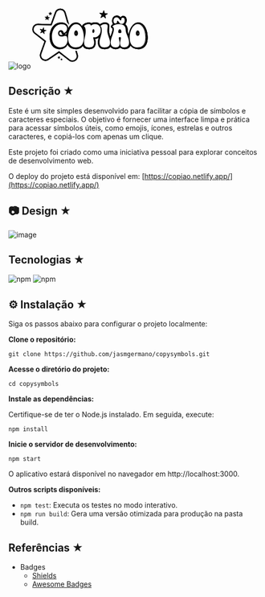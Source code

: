 ![logo](https://github.com/user-attachments/assets/e7b67221-cd80-4ca0-8091-aad838bbabe0)<svg width="235" height="122" viewBox="0 0 235 122" fill="none" xmlns="http://www.w3.org/2000/svg">
<g clip-path="url(#clip0_10_17)">
<path d="M81.9564 110.84C79.0658 110.741 76.3012 109.726 73.9418 107.904L55.6882 93.7446L36.5432 106.683C34.0757 108.353 31.2391 109.188 28.3574 109.089C23.9359 108.945 19.7845 106.647 17.263 102.939C14.7866 99.2933 14.2372 94.7861 15.7681 90.5662L23.6297 68.8831L5.37612 54.724C0.549322 50.98 -1.2157 44.8656 0.8555 39.1373C2.9357 33.409 8.22176 29.8356 14.3273 30.0421L37.4437 30.7963L45.3052 9.11318C47.3854 3.37591 52.6715 -0.18856 58.777 -1.14581e-05C64.8826 0.188537 69.9255 4.11215 71.6185 9.95716L78.0392 32.1071L101.156 32.8613C107.261 33.0589 112.304 36.9735 113.997 42.8185C115.69 48.6725 113.52 54.6522 108.468 58.073L89.3227 71.011L95.7434 93.161C96.9951 97.4617 96.1487 101.924 93.4381 105.408C90.6825 108.945 86.387 110.965 81.9654 110.822L81.9564 110.84Z" fill="white"/>
<path d="M82.0465 108.146C79.7321 108.074 77.5079 107.248 75.6078 105.776L55.8053 90.4136L35.0303 104.447C33.0401 105.794 30.7618 106.467 28.4475 106.395C24.8814 106.279 21.5405 104.42 19.5053 101.43C17.5151 98.5032 17.0829 94.8849 18.3166 91.491L26.8445 67.9673L7.03307 52.5871C3.15182 49.5793 1.729 44.6591 3.39496 40.0442C5.06993 35.4382 9.32039 32.5651 14.2372 32.7177L39.3168 33.5347L47.8537 10.011C49.5287 5.40506 53.7791 2.53194 58.696 2.69355C63.6128 2.85517 67.6652 5.99764 69.034 10.7114L76.004 34.7468L101.083 35.5639C106 35.7255 110.053 38.868 111.421 43.5817C112.79 48.2864 111.043 53.1079 106.973 55.8553L86.1979 69.8887L93.1679 93.9242C94.1765 97.3899 93.5011 100.981 91.3219 103.765C89.0976 106.62 85.6306 108.254 82.0735 108.137L82.0465 108.146Z" fill="#080808"/>
<path d="M82.0465 108.146C79.7321 108.074 77.5079 107.248 75.6078 105.776L55.8053 90.4136L35.0303 104.447C33.0401 105.794 30.7618 106.467 28.4475 106.395C24.8814 106.279 21.5405 104.42 19.5053 101.43C17.5151 98.5032 17.0829 94.8849 18.3166 91.491L26.8445 67.9673L7.03307 52.5871C3.15182 49.5793 1.729 44.6591 3.39496 40.0442C5.06993 35.4382 9.32039 32.5651 14.2372 32.7177L39.3168 33.5347L47.8537 10.011C49.5287 5.40506 53.7791 2.53194 58.696 2.69355C63.6128 2.85517 67.6652 5.99764 69.034 10.7114L76.004 34.7468L101.083 35.5639C106 35.7255 110.053 38.868 111.421 43.5817C112.79 48.2864 111.043 53.1079 106.973 55.8553L86.1979 69.8887L93.1679 93.9242C94.1765 97.3899 93.5011 100.981 91.3219 103.765C89.0976 106.62 85.6306 108.254 82.0735 108.137L82.0465 108.146Z" fill="#080808"/>
<path d="M66.4225 11.4656L73.9328 37.3775L100.975 38.2664C109.143 38.5358 112.196 49.0676 105.433 53.6376L83.0371 68.7664L90.5474 94.6784C92.8167 102.508 83.7125 108.658 77.2647 103.648L55.9134 87.0826L33.5174 102.211C26.7545 106.781 18.0735 100.048 20.8561 92.3889L30.0594 67.0246L8.70805 50.4592C2.26032 45.4582 5.99748 35.1509 14.1652 35.4112L41.2079 36.3001L50.4112 10.9358C53.1938 3.27715 64.1802 3.63629 66.4495 11.4566L66.4225 11.4656Z" fill="#080808"/>
<path d="M82.0465 108.146C80.8938 108.11 79.7592 107.886 78.6695 107.482C77.5799 107.078 76.5533 106.512 75.5987 105.776L65.693 98.0992L55.7873 90.4226L45.4043 97.4438L35.0213 104.465C34.0217 105.138 32.9591 105.641 31.8514 105.973C30.7438 106.306 29.6001 106.449 28.4385 106.413C26.6554 106.359 24.9264 105.866 23.3955 105.004C21.8647 104.142 20.5139 102.939 19.4963 101.439C18.5057 99.9757 17.8934 98.3416 17.6952 96.6447C17.4971 94.9477 17.6952 93.1969 18.3076 91.5L22.5761 79.7381L26.8445 67.9763L16.9388 60.2997L7.03307 52.623C5.09695 51.1146 3.76418 49.1394 3.13381 46.9486C2.50345 44.7579 2.56649 42.3786 3.39496 40.0801C4.23245 37.7726 5.7093 35.905 7.6004 34.6301C9.49149 33.3552 11.7788 32.6818 14.2372 32.7536L26.7725 33.1666L39.3078 33.5796L43.5762 21.8178L47.8447 10.0559C48.6822 7.74844 50.159 5.88091 52.0501 4.60596C53.9412 3.33101 56.2285 2.65762 58.687 2.72945C61.1454 2.80128 63.3877 3.63628 65.1887 5.02795C66.9898 6.41962 68.3406 8.38591 69.0249 10.7383L72.51 22.7515L75.995 34.7648L88.5302 35.1778L101.065 35.5908C103.524 35.6716 105.766 36.4976 107.558 37.8893C109.35 39.281 110.71 41.2473 111.394 43.5996C112.079 45.952 111.98 48.3313 111.205 50.4682C110.431 52.6051 108.972 54.4995 106.946 55.8733L96.5629 62.8945L86.1799 69.9156L89.6649 81.9289L93.1499 93.9421C93.6542 95.675 93.7352 97.4348 93.4201 99.1138C93.1049 100.793 92.3935 102.382 91.3038 103.783C90.1872 105.21 88.7644 106.332 87.1795 107.087C85.5945 107.841 83.8385 108.218 82.0555 108.164L82.0465 108.146Z" fill="#080808"/>
<path d="M66.4224 11.4656L70.1776 24.4215L73.9328 37.3775L87.4496 37.8175L100.966 38.2574C105.046 38.3921 107.855 41.0946 108.792 44.3269C109.729 47.5592 108.801 51.3391 105.424 53.6286L94.2215 61.1975L83.0191 68.7664L86.7742 81.7224L90.5294 94.6784C91.664 98.593 89.9531 102.086 87.1614 103.98C84.3608 105.875 80.4796 106.153 77.2467 103.657L66.5665 95.3787L55.8863 87.1005L44.6839 94.6694L33.4814 102.238C30.0954 104.528 26.2412 103.98 23.5666 101.915C20.9011 99.85 19.4242 96.2496 20.811 92.4158L25.4127 79.7292L30.0144 67.0425L19.3342 58.7643L8.654 50.4862C5.43013 47.9812 4.75474 44.1563 5.89841 40.9869C7.04207 37.8175 10.0228 35.3035 14.1112 35.4382L27.628 35.8781L41.1448 36.3181L45.7465 23.6314L50.3481 10.9448C51.7349 7.11097 55.1749 5.28834 58.5609 5.39608C61.9468 5.50382 65.2518 7.55092 66.3864 11.4656H66.4224Z" fill="white"/>
<path d="M57.292 86.4575C43.3249 86.4575 33.9415 75.3062 33.9415 58.7139C33.9415 40.0924 44.6937 27.0916 60.0836 27.0916C70.2325 27.0916 77.5988 33.3226 77.5988 41.8971C77.5988 45.8566 76.1129 49.6994 73.7085 52.5456C76.3831 54.7005 78.3732 58.5343 78.3732 64.6576C78.3732 77.4879 69.7012 86.4485 57.292 86.4485V86.4575Z" fill="white"/>
<path d="M57.292 83.2252C45.081 83.2252 37.1834 73.6092 37.1834 58.7139C37.1834 41.9959 46.5938 30.3238 60.0746 30.3238C68.4765 30.3238 74.3479 35.0824 74.3479 41.8971C74.3479 46.6827 71.4392 51.9171 66.9816 53.5422C67.0807 53.5422 67.1707 53.5422 67.2698 53.5422C69.1069 53.5422 75.1133 54.3413 75.1133 64.6666C75.1133 75.7641 67.9452 83.2252 57.274 83.2252H57.292ZM58.5167 48.7567C56.9498 48.7926 56.2564 50.4267 56.2564 51.9261C56.2564 54.072 57.5442 55.1584 60.0836 55.1584C61.3894 55.1584 62.2719 54.8262 63.3075 54.4311C63.6407 54.3054 63.9919 54.1707 64.3521 54.054C64.2711 54.054 64.19 54.054 64.1 54.054C62.416 54.054 61.0112 52.7611 60.8671 51.0911C60.75 49.6456 59.5523 48.7477 58.5077 48.7477L58.5167 48.7567Z" fill="#080808"/>
<path d="M57.292 83.2252C45.081 83.2252 37.1834 73.6092 37.1834 58.7139C37.1834 41.9959 46.5938 30.3238 60.0746 30.3238C68.4765 30.3238 74.3479 35.0824 74.3479 41.8971C74.3479 46.6827 71.4392 51.9171 66.9816 53.5422C67.0807 53.5422 67.1797 53.5422 67.2788 53.5422C69.1159 53.5422 75.1223 54.3413 75.1223 64.6666C75.1223 75.7641 67.9542 83.2252 57.283 83.2252H57.292ZM58.5167 48.7567C56.9498 48.7926 56.2564 50.4267 56.2564 51.9261C56.2564 54.072 57.5442 55.1584 60.0836 55.1584C61.3894 55.1584 62.2719 54.8262 63.3075 54.4311C63.6407 54.3054 63.9919 54.1707 64.3611 54.054C64.2801 54.054 64.19 54.054 64.109 54.054C62.425 54.054 61.0202 52.7611 60.8761 51.0911C60.759 49.6456 59.5613 48.7567 58.5167 48.7567Z" fill="#080808"/>
<path d="M60.0836 33.565C66.7655 33.565 71.106 36.9948 71.106 41.9061C71.106 46.3055 67.9902 50.8307 64.1 50.8307C63.8388 47.7242 61.2453 45.4616 58.3906 45.5244C55.2748 45.5873 53.0055 48.3078 53.0055 51.9261C53.0055 55.8677 55.7341 58.3906 60.0746 58.3906C63.5146 58.3906 65.0005 56.7745 67.2698 56.7745C70.3226 56.7745 71.8714 59.8182 71.8714 64.6666C71.8714 73.4655 66.6844 79.9929 57.274 79.9929C46.7649 79.9929 40.4072 71.7776 40.4072 58.7138C40.4072 43.9083 48.5119 33.5561 60.0566 33.5561L60.0836 33.565Z" fill="#080808"/>
<path d="M89.1798 86.5545C75.2938 86.5545 67 76.8846 67 60.6874C67 44.4901 75.5009 27.0898 89.7202 27C102.255 27 111.684 41.1771 111.684 59.9781C111.684 83.9686 95.9428 86.5545 89.1798 86.5545Z" fill="white"/>
<path d="M88.8823 83.2252C76.8423 83.2252 69.9443 74.9739 69.9443 60.5904C69.9443 46.2068 77.2386 30.2161 89.4406 30.1353C100.112 30.1353 108.144 42.9207 108.144 59.8811C108.144 80.1904 96.0775 83.2252 88.8823 83.2252ZM89.2875 49.7802C89.0534 50.2561 88.8103 51.0193 88.8103 52.0518C88.8103 53.228 89.1164 53.7398 89.2065 53.8116L89.3596 53.7846C89.4316 53.7308 89.7828 53.201 89.7828 51.98C89.7828 50.9834 89.5307 50.2292 89.2875 49.7713V49.7802Z" fill="#080808"/>
<path d="M88.8823 83.2252C76.8423 83.2252 69.9443 74.9739 69.9443 60.5904C69.9443 46.2068 77.2386 30.2161 89.4406 30.1353C100.112 30.1353 108.144 42.9207 108.144 59.8811C108.144 80.1904 96.0775 83.2252 88.8823 83.2252ZM89.2875 49.7802C89.0534 50.2561 88.8103 51.0193 88.8103 52.0518C88.8103 53.228 89.1164 53.7398 89.2065 53.8116L89.3596 53.7846C89.4316 53.7308 89.7828 53.201 89.7828 51.98C89.7828 50.9834 89.5307 50.2292 89.2875 49.7713V49.7802Z" fill="#080808"/>
<path d="M89.4676 33.3675C98.5449 33.3675 104.903 45.3269 104.903 59.8811C104.903 73.268 99.5175 79.9929 88.8823 79.9929C78.2471 79.9929 73.1862 73.268 73.1862 60.5904C73.1862 46.3684 79.9942 33.4304 89.4676 33.3675ZM89.2695 57.0349C91.6649 57.0349 93.0337 54.898 93.0337 51.989C93.0337 48.7567 91.2867 46.108 89.2695 46.108C87.2524 46.108 85.5684 48.7567 85.5684 52.0608C85.5684 54.9698 86.8651 57.0439 89.2695 57.0439V57.0349Z" fill="#080808"/>
<path d="M116.178 86.6173C105.318 86.6173 99.3293 80.8531 99.3293 70.3842C99.3293 65.437 100.23 61.693 101.031 58.3889C101.824 55.1027 102.508 52.2655 102.508 48.0815C102.508 44.7595 102.076 43.6192 101.941 43.3409C98.9961 41.3656 98.1406 37.5767 99.9326 34.6048C102.859 29.7384 109.973 27.1975 115.485 27.1975C117.547 27.1975 119.339 27.5746 120.843 28.3198C123.139 27.4579 125.624 27 128.128 27C138.511 27 145.769 34.5509 145.769 45.37C145.769 55.2284 140.069 63.3809 132.018 65.7961C132.315 67.2147 132.541 68.7321 132.541 70.2674C132.541 80.5119 126.813 86.6353 117.214 86.6353H116.178V86.6173Z" fill="white"/>
<path d="M115.799 83.2252C106.758 83.2252 102.183 78.8526 102.183 70.2243C102.183 65.6632 103.002 62.2693 103.795 58.9832C104.596 55.6432 105.362 52.4828 105.362 47.9127C105.362 41.7804 103.993 40.9005 103.345 40.4785C101.877 39.5268 101.427 37.5964 102.327 36.097C104.524 32.4427 110.549 30.2609 115.096 30.2609C117.546 30.2609 119.131 30.9164 120.157 31.7963C122.418 30.6829 125.056 30.0634 127.74 30.0634C136.349 30.0634 142.139 36.1419 142.139 45.1922C142.139 54.8441 135.853 62.4938 127.659 63.0684C127.686 63.1672 127.713 63.257 127.731 63.3557C128.253 65.322 128.91 67.7642 128.91 70.0896C128.91 74.9919 127.344 83.2252 116.825 83.2252H115.808H115.799Z" fill="#080808"/>
<path d="M115.799 83.2252C106.758 83.2252 102.183 78.8526 102.183 70.2243C102.183 65.6632 103.002 62.2693 103.795 58.9832C104.596 55.6432 105.362 52.4917 105.362 47.9127C105.362 41.7804 103.993 40.9005 103.336 40.4695C101.868 39.5178 101.418 37.5874 102.318 36.088C104.515 32.4337 110.54 30.252 115.087 30.252C117.537 30.252 119.122 30.9074 120.148 31.7873C122.409 30.674 125.047 30.0544 127.731 30.0544C136.34 30.0544 142.13 36.1329 142.13 45.1832C142.13 54.8351 135.844 62.4848 127.65 63.0684C127.677 63.1672 127.704 63.257 127.722 63.3557C128.244 65.322 128.901 67.7642 128.901 70.0896C128.901 74.9919 127.335 83.2162 116.816 83.2162H115.799V83.2252Z" fill="#080808"/>
<path d="M108.595 47.9217C108.595 41.7176 107.298 39.1946 105.092 37.767C106.451 35.5044 110.99 33.5022 115.078 33.5022C116.375 33.5022 118.771 33.6997 118.771 36.0252V36.6716C120.716 34.7323 123.958 33.3047 127.722 33.3047C134.079 33.3047 138.879 37.3809 138.879 45.2012C138.879 54.2516 132.459 60.9136 124.93 59.7554C122.211 59.3065 125.642 65.4478 125.642 70.0986C125.642 80.5137 118.446 79.9929 116.042 79.9929C112.737 79.9929 105.407 80.1186 105.407 70.2333C105.407 61.6319 108.586 57.5556 108.586 47.9217H108.595ZM123.967 50.9564C125.524 51.0821 126.173 49.466 126.299 47.5895C126.425 45.0665 125.452 43.5761 124.354 43.5133C123.318 43.5133 122.148 44.8062 122.021 47.392C121.958 49.2685 122.472 50.8846 123.967 50.9475V50.9564Z" fill="#080808"/>
<path d="M146.939 86.4574C136.052 86.4574 130.063 80.4867 130.063 69.6407C130.063 65.4657 131.243 61.596 132.377 57.8519C133.521 54.0899 134.602 50.5344 134.602 46.6198C134.602 44.5547 134.458 43.4863 134.359 42.9925C133.035 42.0408 132.125 40.6222 131.801 39.015C131.423 37.1205 131.909 35.1812 133.125 33.6907C136.664 29.3362 141.734 27.0287 147.758 27.0287C154.629 27.0287 159.429 31.2845 159.429 37.3719C159.429 39.4909 159.186 41.3763 158.97 43.0374C158.808 44.3123 158.655 45.4975 158.655 46.4851C158.655 49.5468 160.005 53.4704 161.302 57.2683C162.842 61.7576 164.292 65.9864 164.292 70.2871C164.292 78.0984 159.843 86.4574 147.362 86.4574H146.921H146.939Z" fill="white"/>
<path d="M146.939 83.2252C137.889 83.2252 133.305 78.6551 133.305 69.6497C133.305 65.9505 134.359 62.4759 135.484 58.7947C136.646 54.9698 137.853 51.0193 137.853 46.6288C137.853 41.2776 136.988 40.8107 136.628 40.6042C135.781 40.1463 135.187 39.3382 134.998 38.3955C134.809 37.4527 135.052 36.4741 135.664 35.7289C138.609 32.1016 142.688 30.261 147.785 30.261C152.882 30.261 156.214 33.1161 156.214 37.3719C156.214 39.2844 155.98 41.0621 155.782 42.6333C155.602 43.9981 155.44 45.291 155.44 46.4941C155.44 50.1035 156.872 54.2785 158.267 58.3278C159.717 62.5477 161.086 66.5341 161.086 70.2961C161.086 74.0581 159.753 83.2252 147.398 83.2252H146.957H146.939Z" fill="#080808"/>
<path d="M146.939 83.2252C137.889 83.2252 133.305 78.6551 133.305 69.6497C133.305 65.9505 134.359 62.4759 135.484 58.7947C136.646 54.9698 137.853 51.0193 137.853 46.6288C137.853 41.2776 136.988 40.8107 136.628 40.6042C135.781 40.1463 135.187 39.3382 134.998 38.3955C134.809 37.4527 135.052 36.4741 135.664 35.7289C138.609 32.1016 142.688 30.261 147.785 30.261C152.882 30.261 156.214 33.1161 156.214 37.3719C156.214 39.2844 155.98 41.0621 155.782 42.6333C155.602 43.9981 155.44 45.291 155.44 46.4941C155.44 50.1035 156.872 54.2785 158.267 58.3278C159.717 62.5477 161.086 66.5341 161.086 70.2961C161.086 74.0581 159.753 83.2252 147.398 83.2252H146.957H146.939Z" fill="#080808"/>
<path d="M141.095 46.6288C141.095 39.6435 139.6 38.5481 138.177 37.767C140.122 35.3787 142.977 33.5022 147.776 33.5022C150.307 33.5022 152.963 34.4719 152.963 37.3809C152.963 40.676 152.189 43.5851 152.189 46.5031C152.189 54.458 157.835 63.5712 157.835 70.2961C157.835 80.1276 149.595 79.9929 147.2 79.9929C143.895 79.9929 136.565 80.1186 136.565 69.6497C136.565 62.7272 141.104 55.742 141.104 46.6288H141.095Z" fill="#080808"/>
<path d="M186.886 86.4575C183.185 86.4575 180.096 85.7033 177.674 84.2128C175.251 85.7033 172.172 86.4575 168.461 86.4575C161.158 86.4575 152.639 82.2196 152.639 70.2872C152.639 64.1818 154.611 58.8485 156.349 54.1438C157.718 50.4446 159.006 46.952 159.06 43.7826C157.862 43.0104 156.926 41.8522 156.448 40.4875C155.764 38.5481 156.052 36.3753 157.223 34.6784C157.79 33.8613 158.475 33.0982 159.267 32.3889C158.655 30.8625 158.348 29.1207 158.348 27.1634C158.231 23.1679 159.537 19.4957 162.041 16.9279C164.337 14.5665 167.39 13.3185 170.866 13.3185C173.639 13.3185 176.107 14.0996 178.223 15.6619C179.754 14.6024 181.618 14.0368 183.644 14.0368C188.597 14.0368 193.667 17.5564 193.829 25.4215C193.829 28.3934 193.181 31.096 191.974 33.3137C194.667 36.51 195.99 40.6491 195.909 45.6412C195.873 47.6344 197.17 50.705 198.422 53.6679C200.34 58.1931 202.717 63.8316 202.717 70.2961C202.717 82.2286 194.189 86.4664 186.895 86.4664L186.886 86.4575Z" fill="white"/>
<path d="M186.886 83.2252C182.753 83.2252 179.682 82.1747 177.674 80.0917C175.675 82.1747 172.595 83.2252 168.461 83.2252C162.383 83.2252 155.881 79.8313 155.881 70.2961C155.881 64.7654 157.664 59.9349 159.393 55.2661C160.888 51.2168 162.302 47.383 162.302 43.5941C162.302 43.2708 162.266 41.6457 161.626 41.4572C160.636 41.1609 159.843 40.4067 159.501 39.428C159.159 38.4494 159.303 37.3719 159.888 36.519C160.744 35.28 161.996 34.1846 163.554 33.2688C162.374 31.9489 161.59 29.9737 161.59 27.1634C161.491 23.9401 162.455 21.1478 164.364 19.1815C166.039 17.4666 168.29 16.5508 170.866 16.5508C174.621 16.5508 176.827 18.3644 178.313 20.223C179.835 17.6192 182.356 17.2601 183.644 17.2601C186.922 17.2601 190.461 19.4149 190.587 25.4754C190.587 28.9411 189.543 31.7873 187.733 33.6728C188.111 33.9781 188.48 34.3013 188.822 34.6515C191.452 37.3181 192.739 40.9903 192.667 45.5783C192.622 48.2539 193.991 51.4862 195.432 54.916C197.323 59.3962 199.475 64.4691 199.475 70.2872C199.475 79.8223 192.974 83.2162 186.895 83.2162L186.886 83.2252Z" fill="#080808"/>
<path d="M186.886 83.2252C182.753 83.2252 179.682 82.1747 177.674 80.0917C175.675 82.1747 172.595 83.2252 168.461 83.2252C162.383 83.2252 155.881 79.8313 155.881 70.2961C155.881 64.7654 157.664 59.9349 159.393 55.2661C160.888 51.2168 162.302 47.383 162.302 43.594C162.302 43.2708 162.266 41.6457 161.626 41.4572C160.636 41.1609 159.843 40.4067 159.501 39.437C159.159 38.4583 159.303 37.3809 159.888 36.528C160.744 35.2889 161.996 34.1935 163.554 33.2777C162.374 31.9579 161.59 29.9826 161.59 27.1724C161.491 23.9491 162.455 21.1568 164.364 19.1905C166.039 17.4756 168.29 16.5598 170.866 16.5598C174.621 16.5598 176.827 18.3734 178.313 20.232C179.835 17.6282 182.356 17.2691 183.644 17.2691C186.922 17.2691 190.461 19.4239 190.587 25.4844C190.587 28.9501 189.543 31.7963 187.733 33.6818C188.111 33.987 188.48 34.3103 188.822 34.6604C191.452 37.327 192.739 40.9993 192.667 45.5873C192.622 48.2629 193.991 51.4951 195.432 54.9249C197.323 59.4052 199.475 64.4781 199.475 70.2961C199.475 79.8313 192.974 83.2252 186.895 83.2252H186.886Z" fill="#080808"/>
<path d="M165.544 43.5851C165.544 39.9667 163.86 38.7367 162.563 38.3506C164.571 35.4415 170.091 33.5022 176.116 33.5022C185.13 33.5022 189.543 37.8388 189.407 45.5334C189.281 52.7072 196.215 60.5993 196.215 70.3051C196.215 78.4576 190.704 80.0019 186.877 80.0019C183.05 80.0019 178.124 79.3554 178.124 71.6609C178.124 67.7821 179.16 65.7081 179.745 61.569C180.132 58.5253 175.008 59.0461 175.395 61.569C176.044 65.6453 177.214 67.7732 177.214 71.6609C177.214 79.3554 172.289 80.0019 168.461 80.0019C164.634 80.0019 159.123 78.4486 159.123 70.3051C159.123 60.6083 165.544 52.5187 165.544 43.594V43.5851ZM179.556 26.059C180.006 26.059 180.267 25.7986 180.33 24.8289C180.528 22.0456 181.429 20.4923 183.635 20.4923C185.967 20.4923 187.264 22.306 187.327 25.5383C187.327 30.0006 185.121 32.9725 181.555 32.9725C179.484 32.9725 177.467 31.9399 176.044 29.7402C174.423 27.4148 173.648 26.5708 172.991 26.5708C172.406 26.5708 171.955 27.2172 171.955 27.9265C171.955 30.8356 170.785 32.1913 168.713 32.1913C166.183 32.1913 164.823 30.4495 164.823 27.1454C164.697 22.6831 167.029 19.774 170.857 19.774C173.648 19.774 175.071 21.1927 176.305 22.9435C177.863 25.206 178.898 26.05 179.547 26.05L179.556 26.059ZM177.476 51.4143C178.835 51.4143 180.78 51.4143 180.78 49.026C180.78 47.4728 180.006 43.6569 177.413 43.7197C174.684 43.8454 174.36 47.9845 174.36 49.026C174.36 51.4861 176.044 51.4143 177.476 51.4143Z" fill="#080808"/>
<path d="M213.217 86.4574C199.331 86.4574 191.037 76.7876 191.037 60.5904C191.037 44.3931 199.538 26.9928 213.758 26.903C226.293 26.903 235.721 41.0801 235.721 59.8811C235.721 83.8716 219.98 86.4574 213.217 86.4574Z" fill="white"/>
<path d="M213.217 83.2252C201.177 83.2252 194.279 74.9739 194.279 60.5904C194.279 46.2068 201.574 30.2161 213.776 30.1353C224.447 30.1353 232.479 42.9207 232.479 59.8811C232.479 80.1904 220.412 83.2252 213.217 83.2252ZM213.631 49.7802C213.397 50.2561 213.154 51.0193 213.154 52.0518C213.154 53.228 213.46 53.7398 213.55 53.8116L213.704 53.7846C213.776 53.7308 214.127 53.201 214.127 51.98C214.127 50.9834 213.875 50.2381 213.631 49.7713V49.7802Z" fill="#080808"/>
<path d="M213.217 83.2252C201.177 83.2252 194.279 74.9739 194.279 60.5904C194.279 46.2068 201.574 30.2161 213.776 30.1353C224.447 30.1353 232.479 42.9207 232.479 59.8811C232.479 80.1904 220.412 83.2252 213.217 83.2252ZM213.631 49.7802C213.397 50.2561 213.154 51.0193 213.154 52.0518C213.154 53.228 213.46 53.7398 213.55 53.8116L213.704 53.7846C213.776 53.7308 214.127 53.201 214.127 51.98C214.127 50.9834 213.875 50.2381 213.631 49.7713V49.7802Z" fill="#080808"/>
<path d="M57.292 83.2252C45.081 83.2252 37.1834 73.6092 37.1834 58.7139C37.1834 41.9959 46.5938 30.3238 60.0746 30.3238C68.4765 30.3238 74.3479 35.0824 74.3479 41.8971C74.3479 46.6827 71.4392 51.9171 66.9816 53.5422C67.0807 53.5422 67.1707 53.5422 67.2698 53.5422C69.1069 53.5422 75.1133 54.3413 75.1133 64.6666C75.1133 75.7641 67.9452 83.2252 57.274 83.2252H57.292ZM58.5167 48.7567C56.9498 48.7926 56.2564 50.4267 56.2564 51.9261C56.2564 54.072 57.5442 55.1584 60.0836 55.1584C61.3894 55.1584 62.2719 54.8262 63.3075 54.4311C63.6407 54.3054 63.9919 54.1707 64.3521 54.054C64.2711 54.054 64.19 54.054 64.1 54.054C62.416 54.054 61.0112 52.7611 60.8671 51.0911C60.75 49.6456 59.5523 48.7477 58.5077 48.7477L58.5167 48.7567Z" fill="#080808"/>
<path d="M60.0836 33.5651C66.7655 33.5651 71.106 36.9949 71.106 41.9061C71.106 46.3056 67.9902 50.8307 64.1 50.8307C63.8388 47.7242 61.2453 45.4616 58.3906 45.5244C55.2748 45.5873 53.0055 48.3078 53.0055 51.9261C53.0055 55.8677 55.7341 58.3906 60.0746 58.3906C63.5146 58.3906 65.0005 56.7745 67.2698 56.7745C70.3226 56.7745 71.8714 59.8182 71.8714 64.6666C71.8714 73.4656 66.6844 79.993 57.274 79.993C46.7649 79.993 40.4072 71.7776 40.4072 58.7139C40.4072 43.9083 48.5119 33.5561 60.0566 33.5561L60.0836 33.5651Z" fill="#080808"/>
<path d="M88.8823 83.2252C76.8423 83.2252 69.9443 74.9739 69.9443 60.5904C69.9443 46.2068 77.2386 30.2161 89.4406 30.1353C100.112 30.1353 108.144 42.9207 108.144 59.8811C108.144 80.1904 96.0775 83.2252 88.8823 83.2252ZM89.2875 49.7802C89.0534 50.2561 88.8103 51.0193 88.8103 52.0518C88.8103 53.228 89.1164 53.7398 89.2065 53.8116L89.3596 53.7846C89.4316 53.7308 89.7828 53.201 89.7828 51.98C89.7828 50.9834 89.5307 50.2292 89.2875 49.7713V49.7802Z" fill="#080808"/>
<path d="M89.4676 33.3675C98.5449 33.3675 104.903 45.3269 104.903 59.8811C104.903 73.268 99.5175 79.9929 88.8823 79.9929C78.2471 79.9929 73.1862 73.268 73.1862 60.5904C73.1862 46.3684 79.9942 33.4304 89.4676 33.3675ZM89.2695 57.0349C91.6649 57.0349 93.0337 54.898 93.0337 51.989C93.0337 48.7567 91.2867 46.108 89.2695 46.108C87.2524 46.108 85.5684 48.7567 85.5684 52.0608C85.5684 54.9698 86.8651 57.0439 89.2695 57.0439V57.0349Z" fill="#080808"/>
<path d="M115.799 83.2252C106.758 83.2252 102.183 78.8527 102.183 70.2243C102.183 65.6632 103.002 62.2694 103.795 58.9832C104.596 55.6432 105.362 52.4828 105.362 47.9127C105.362 41.7804 103.993 40.9005 103.345 40.4785C101.877 39.5268 101.427 37.5964 102.327 36.097C104.524 32.4428 110.549 30.261 115.096 30.261C117.546 30.261 119.131 30.9164 120.157 31.7963C122.418 30.683 125.056 30.0634 127.74 30.0634C136.349 30.0634 142.139 36.1419 142.139 45.1922C142.139 54.8441 135.853 62.4938 127.659 63.0685C127.686 63.1672 127.713 63.257 127.731 63.3558C128.253 65.3221 128.91 67.7642 128.91 70.0896C128.91 74.9919 127.344 83.2252 116.825 83.2252H115.808H115.799Z" fill="#080808"/>
<path d="M108.595 47.9217C108.595 41.7176 107.298 39.1946 105.092 37.767C106.451 35.5044 110.99 33.5022 115.078 33.5022C116.375 33.5022 118.771 33.6997 118.771 36.0252V36.6716C120.716 34.7323 123.958 33.3047 127.722 33.3047C134.079 33.3047 138.879 37.3809 138.879 45.2012C138.879 54.2516 132.459 60.9136 124.93 59.7554C122.211 59.3065 125.642 65.4478 125.642 70.0986C125.642 80.5137 118.446 79.9929 116.042 79.9929C112.737 79.9929 105.407 80.1186 105.407 70.2333C105.407 61.6319 108.586 57.5556 108.586 47.9217H108.595ZM123.967 50.9564C125.524 51.0821 126.173 49.466 126.299 47.5895C126.425 45.0665 125.452 43.5761 124.354 43.5133C123.318 43.5133 122.148 44.8062 122.021 47.392C121.958 49.2685 122.472 50.8846 123.967 50.9475V50.9564Z" fill="#080808"/>
<path d="M146.939 83.2252C137.889 83.2252 133.305 78.6551 133.305 69.6497C133.305 65.9505 134.359 62.4759 135.484 58.7947C136.646 54.9698 137.853 51.0193 137.853 46.6288C137.853 41.2776 136.988 40.8107 136.628 40.6042C135.781 40.1463 135.187 39.3382 134.998 38.3955C134.809 37.4527 135.052 36.4741 135.664 35.7289C138.609 32.1016 142.688 30.261 147.785 30.261C152.882 30.261 156.214 33.1161 156.214 37.3719C156.214 39.2844 155.98 41.0621 155.782 42.6333C155.602 43.9981 155.44 45.291 155.44 46.4941C155.44 50.1035 156.872 54.2785 158.267 58.3278C159.717 62.5477 161.086 66.5341 161.086 70.2961C161.086 74.0581 159.753 83.2252 147.398 83.2252H146.957H146.939Z" fill="#080808"/>
<path d="M141.095 46.6288C141.095 39.6435 139.6 38.5481 138.177 37.767C140.122 35.3787 142.977 33.5022 147.776 33.5022C150.307 33.5022 152.963 34.4719 152.963 37.3809C152.963 40.676 152.189 43.5851 152.189 46.5031C152.189 54.458 157.835 63.5712 157.835 70.2961C157.835 80.1276 149.595 79.9929 147.2 79.9929C143.895 79.9929 136.565 80.1186 136.565 69.6497C136.565 62.7272 141.104 55.742 141.104 46.6288H141.095Z" fill="#080808"/>
<path d="M186.886 83.2252C182.753 83.2252 179.682 82.1747 177.674 80.0917C175.675 82.1747 172.595 83.2252 168.461 83.2252C162.383 83.2252 155.881 79.8313 155.881 70.2961C155.881 64.7654 157.664 59.9349 159.393 55.2661C160.888 51.2168 162.302 47.383 162.302 43.5941C162.302 43.2708 162.266 41.6457 161.626 41.4572C160.636 41.1609 159.843 40.4067 159.501 39.428C159.159 38.4494 159.303 37.3719 159.888 36.519C160.744 35.28 161.996 34.1846 163.554 33.2688C162.374 31.9489 161.59 29.9737 161.59 27.1634C161.491 23.9401 162.455 21.1478 164.364 19.1815C166.039 17.4666 168.29 16.5508 170.866 16.5508C174.621 16.5508 176.827 18.3644 178.313 20.223C179.835 17.6192 182.356 17.2601 183.644 17.2601C186.922 17.2601 190.461 19.4149 190.587 25.4754C190.587 28.9411 189.543 31.7873 187.733 33.6728C188.111 33.9781 188.48 34.3013 188.822 34.6515C191.452 37.3181 192.739 40.9903 192.667 45.5783C192.622 48.2539 193.991 51.4862 195.432 54.916C197.323 59.3962 199.475 64.4691 199.475 70.2872C199.475 79.8223 192.974 83.2162 186.895 83.2162L186.886 83.2252Z" fill="black"/>
<path d="M165.544 43.5851C165.544 39.9667 163.86 38.7367 162.563 38.3506C164.571 35.4416 170.091 33.5022 176.116 33.5022C185.13 33.5022 189.543 37.8388 189.407 45.5334C189.281 52.7073 196.215 60.5994 196.215 70.3051C196.215 78.4576 190.704 80.0019 186.877 80.0019C183.05 80.0019 178.124 79.3555 178.124 71.6609C178.124 67.7822 179.16 65.7081 179.745 61.569C180.132 58.5253 175.008 59.0461 175.395 61.569C176.044 65.6453 177.214 67.7732 177.214 71.6609C177.214 79.3555 172.289 80.0019 168.461 80.0019C164.634 80.0019 159.123 78.4487 159.123 70.3051C159.123 60.6083 165.544 52.5187 165.544 43.5941V43.5851ZM179.556 26.059C180.006 26.059 180.267 25.7987 180.33 24.829C180.528 22.0456 181.429 20.4924 183.635 20.4924C185.967 20.4924 187.264 22.306 187.327 25.5383C187.327 30.0006 185.121 32.9725 181.555 32.9725C179.484 32.9725 177.467 31.94 176.044 29.7402C174.423 27.4148 173.648 26.5708 172.991 26.5708C172.406 26.5708 171.955 27.2173 171.955 27.9266C171.955 30.8356 170.785 32.1914 168.714 32.1914C166.183 32.1914 164.823 30.4495 164.823 27.1454C164.697 22.6831 167.03 19.7741 170.857 19.7741C173.648 19.7741 175.071 21.1927 176.305 22.9435C177.863 25.2061 178.898 26.0501 179.547 26.0501L179.556 26.059ZM177.476 51.4144C178.835 51.4144 180.78 51.4144 180.78 49.0261C180.78 47.4728 180.006 43.6569 177.413 43.7198C174.684 43.8455 174.36 47.9846 174.36 49.0261C174.36 51.4862 176.044 51.4144 177.476 51.4144Z" fill="#080808"/>
<path d="M213.217 83.2252C201.177 83.2252 194.279 74.9739 194.279 60.5904C194.279 46.2068 201.574 30.2161 213.776 30.1353C224.447 30.1353 232.479 42.9207 232.479 59.8811C232.479 80.1904 220.412 83.2252 213.217 83.2252ZM213.631 49.7802C213.397 50.2561 213.154 51.0193 213.154 52.0518C213.154 53.228 213.46 53.7398 213.55 53.8116L213.704 53.7846C213.776 53.7308 214.127 53.201 214.127 51.98C214.127 50.9834 213.875 50.2381 213.631 49.7713V49.7802Z" fill="#080808"/>
<path d="M213.803 33.3675C222.88 33.3675 229.238 45.3269 229.238 59.8811C229.238 73.268 223.852 79.9929 213.217 79.9929C202.582 79.9929 197.521 73.268 197.521 60.5904C197.521 46.3684 204.329 33.4304 213.803 33.3675ZM213.604 57.0349C216 57.0349 217.369 54.898 217.369 51.989C217.369 48.7567 215.622 46.108 213.604 46.108C211.587 46.108 209.903 48.7567 209.903 52.0608C209.903 54.9698 211.2 57.0439 213.604 57.0439V57.0349Z" fill="white"/>
<path d="M213.803 33.3675C222.88 33.3675 229.238 45.3269 229.238 59.8811C229.238 73.268 223.852 79.9929 213.217 79.9929C202.582 79.9929 197.521 73.268 197.521 60.5904C197.521 46.3684 204.329 33.4304 213.803 33.3675ZM213.604 57.0349C216 57.0349 217.369 54.898 217.369 51.989C217.369 48.7567 215.622 46.108 213.604 46.108C211.587 46.108 209.903 48.7567 209.903 52.0608C209.903 54.9698 211.2 57.0439 213.604 57.0439V57.0349Z" fill="#080808"/>
<path d="M38.9295 9.70576L39.4699 11.3668H41.2259C41.7392 11.3668 41.9463 12.0132 41.532 12.3185L40.1092 13.3421L40.6495 15.0031C40.8026 15.4879 40.2533 15.892 39.8391 15.5867L38.4162 14.5631L36.9934 15.5867C36.5792 15.883 36.0299 15.4879 36.183 15.0031L36.7233 13.3421L35.3004 12.3185C34.8862 12.0222 35.1023 11.3668 35.6066 11.3668H37.3626L37.903 9.70576C38.056 9.22092 38.7494 9.22092 38.9025 9.70576H38.9295Z" fill="#080808"/>
<path d="M55.6072 97.5964L56.1925 98.5661L57.3002 98.3057C57.7954 98.189 58.1466 98.7726 57.8135 99.1587L57.075 100.012L57.6604 100.981C57.9215 101.412 57.4803 101.933 57.003 101.735L55.9584 101.296L55.22 102.149C54.8868 102.535 54.2564 102.265 54.3014 101.762L54.4005 100.64L53.3559 100.2C52.8876 100.003 52.9416 99.3203 53.4369 99.2036L54.5446 98.9432L54.6436 97.8209C54.6886 97.3181 55.355 97.1565 55.6162 97.5964H55.6072Z" fill="#080808"/>
<path d="M60.8842 101.978L61.2174 102.535L61.8478 102.391C62.3431 102.274 62.6943 102.858 62.3611 103.244L61.9378 103.729L62.271 104.285C62.5322 104.716 62.0909 105.237 61.6137 105.04L61.0193 104.788L60.5961 105.273C60.2629 105.659 59.6325 105.39 59.6775 104.887L59.7316 104.24L59.1372 103.989C58.6689 103.792 58.723 103.109 59.2183 102.992L59.8486 102.849L59.9027 102.202C59.9477 101.7 60.6141 101.538 60.8752 101.978H60.8842Z" fill="#080808"/>
<path d="M33.2382 16.4935L33.8416 19.3756L36.7773 19.6988C37.2816 19.7527 37.4257 20.4261 36.9844 20.6775L34.4179 22.141L35.0213 25.0231C35.1293 25.5169 34.526 25.8581 34.1568 25.5169L31.9685 23.5416L29.402 25.0051C28.9608 25.2565 28.4565 24.7986 28.6636 24.3317L29.8793 21.6472L27.691 19.6719C27.3128 19.3307 27.592 18.7112 28.1053 18.7651L31.041 19.0883L32.2567 16.4037C32.4638 15.9368 33.1482 16.0176 33.2472 16.5115L33.2382 16.4935Z" fill="#080808"/>
<path d="M145.725 6.6654L146.964 11.8012L152.31 12.209C152.941 12.2593 153.142 13.0825 152.595 13.4124L148.011 16.1797L149.25 21.3155C149.399 21.922 148.663 22.3664 148.178 21.9613L144.111 18.532L139.528 21.2993C138.981 21.6292 138.329 21.0785 138.581 20.497L140.646 15.6154L136.579 12.1861C136.094 11.781 136.421 10.9994 137.064 11.0482L142.41 11.456L144.475 6.57431C144.716 5.99436 145.576 6.05895 145.725 6.6654Z" fill="#080808"/>
<path d="M25.6198 40.4482L26.0611 44.704L30.2575 45.6018C30.7528 45.7096 30.8248 46.3919 30.3566 46.5985L26.4303 48.3313L26.8716 52.5871C26.9256 53.0899 26.2952 53.3682 25.953 52.9912L23.0894 49.8038L19.1631 51.5366C18.6948 51.7431 18.2356 51.2314 18.4967 50.7914L20.649 47.0923L17.7853 43.9049C17.4431 43.5278 17.7853 42.9352 18.2896 43.043L22.486 43.9408L24.6383 40.2417C24.8904 39.8017 25.5658 39.9454 25.6198 40.4482Z" fill="#080808"/>
<path d="M41.64 58.584C41.64 43.928 49.64 33.688 61.032 33.688C67.624 33.688 71.912 37.08 71.912 41.944C71.912 46.296 68.84 50.776 65 50.776C64.744 47.704 62.184 45.464 59.368 45.528C56.296 45.592 54.056 48.28 54.056 51.864C54.056 55.768 56.744 58.264 61.032 58.264C64.424 58.264 65.896 56.664 68.136 56.664C71.144 56.664 72.68 59.672 72.68 64.472C72.68 73.176 67.56 79.64 58.28 79.64C47.912 79.64 41.64 71.512 41.64 58.584ZM73.9525 60.44C73.9525 46.36 80.6725 33.56 90.0165 33.496C98.9765 33.496 105.249 45.336 105.249 59.736C105.249 72.984 99.9365 79.64 89.4405 79.64C79.3285 79.64 73.9525 72.984 73.9525 60.44ZM86.1765 51.992C86.1765 54.872 87.4565 56.92 89.8245 56.92C92.1925 56.92 93.5365 54.808 93.5365 51.928C93.5365 48.728 91.8085 46.104 89.8245 46.104C87.8405 46.104 86.1765 48.728 86.1765 51.992ZM105.773 69.976C105.773 61.464 108.909 57.432 108.909 47.896C108.909 41.752 107.629 39.256 105.453 37.848C106.797 35.608 111.277 33.624 115.309 33.624C116.589 33.624 118.957 33.816 118.957 36.12V36.76C120.877 34.84 124.077 33.432 127.789 33.432C134.061 33.432 138.797 37.464 138.797 45.208C138.797 54.168 132.461 60.76 125.037 59.608C122.349 59.16 125.741 65.24 125.741 69.848C125.741 80.152 118.637 79.64 116.269 79.64C113.005 79.64 105.773 79.768 105.773 69.976ZM122.157 47.384C122.093 49.24 122.605 50.84 124.077 50.904C125.613 51.032 126.253 49.432 126.381 47.576C126.509 45.08 125.549 43.608 124.461 43.544C123.437 43.544 122.285 44.824 122.157 47.384ZM136.515 69.4C136.515 62.552 140.995 55.64 140.995 46.616C140.995 39.704 139.523 38.616 138.115 37.848C140.035 35.48 142.851 33.624 147.587 33.624C150.083 33.624 152.707 34.584 152.707 37.464C152.707 40.728 151.939 43.608 151.939 46.488C151.939 54.36 157.507 63.384 157.507 70.04C157.507 79.768 149.379 79.64 147.011 79.64C143.747 79.64 136.515 79.768 136.515 69.4ZM158.765 70.04C158.765 60.44 165.101 52.44 165.101 43.608C165.101 40.024 163.437 38.808 162.157 38.424C164.141 35.544 169.581 33.624 175.533 33.624C184.429 33.624 188.781 37.912 188.653 45.528C188.525 52.632 195.373 60.44 195.373 70.04C195.373 78.104 189.933 79.64 186.157 79.64C182.381 79.64 177.517 79 177.517 71.384C177.517 67.544 178.541 65.496 179.117 61.4C179.501 58.392 174.445 58.904 174.829 61.4C175.469 65.432 176.621 67.544 176.621 71.384C176.621 79 171.757 79.64 167.981 79.64C164.205 79.64 158.765 78.104 158.765 70.04ZM173.805 48.984C173.805 51.416 175.469 51.352 176.877 51.352C178.221 51.352 180.141 51.352 180.141 48.984C180.141 47.448 179.373 43.672 176.813 43.736C174.125 43.864 173.805 47.96 173.805 48.984ZM175.725 23.192C177.261 25.432 178.285 26.264 178.925 26.264C179.373 26.264 179.629 26.008 179.693 25.048C179.885 22.296 180.781 20.76 182.957 20.76C185.261 20.76 186.541 22.552 186.605 25.752C186.605 30.168 184.429 33.112 180.909 33.112C178.861 33.112 176.877 32.088 175.469 29.912C173.869 27.608 173.101 26.776 172.461 26.776C171.885 26.776 171.437 27.416 171.437 28.12C171.437 31 170.285 32.344 168.237 32.344C165.741 32.344 164.397 30.616 164.397 27.352C164.269 22.936 166.573 20.056 170.349 20.056C173.101 20.056 174.509 21.464 175.725 23.192ZM196.64 60.44C196.64 46.36 203.36 33.56 212.704 33.496C221.664 33.496 227.936 45.336 227.936 59.736C227.936 72.984 222.624 79.64 212.128 79.64C202.016 79.64 196.64 72.984 196.64 60.44ZM208.864 51.992C208.864 54.872 210.144 56.92 212.512 56.92C214.88 56.92 216.224 54.808 216.224 51.928C216.224 48.728 214.496 46.104 212.512 46.104C210.528 46.104 208.864 48.728 208.864 51.992Z" fill="white"/>
</g>
<defs>
<clipPath id="clip0_10_17">
<rect width="235" height="122" fill="white"/>
</clipPath>
</defs>
</svg>

## Descrição ★
Este é um site simples desenvolvido para facilitar a cópia de símbolos e caracteres especiais. O objetivo é fornecer uma interface limpa e prática para acessar símbolos úteis, como emojis, ícones, estrelas e outros caracteres, e copiá-los com apenas um clique.

Este projeto foi criado como uma iniciativa pessoal para explorar conceitos de desenvolvimento web.

O deploy do projeto está disponível em: [https://copiao.netlify.app/](https://copiao.netlify.app/)

## 📷 Design ★
![image](https://github.com/user-attachments/assets/03efaef6-dff8-4b54-8c24-6e605c4f70d8)


## Tecnologias ★
![npm](https://img.shields.io/badge/React-20232A?style=for-the-badge&logo=react&logoColor=61DAFB)
![npm](https://img.shields.io/badge/CSS-239120?&style=for-the-badge&logo=css3&logoColor=white)

## ⚙ Instalação ★
Siga os passos abaixo para configurar o projeto localmente:

**Clone o repositório:**
```
git clone https://github.com/jasmgermano/copysymbols.git
```

**Acesse o diretório do projeto:**
```
cd copysymbols
```

**Instale as dependências:**

Certifique-se de ter o Node.js instalado. Em seguida, execute:
```
npm install
```

**Inicie o servidor de desenvolvimento:**
```
npm start
```

O aplicativo estará disponível no navegador em http://localhost:3000.

**Outros scripts disponíveis:**
- ```npm test```: Executa os testes no modo interativo.
- ```npm run build```: Gera uma versão otimizada para produção na pasta build.

## Referências ★
* Badges
    - [Shields](https://shields.io/)
    - [Awesome Badges](https://dev.to/envoy_/150-badges-for-github-pnk)
